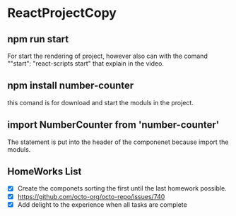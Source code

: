 # ReactProjectCopy
>
## npm run start
For start the rendering of project, however also can with the comand ""start": "react-scripts start" that explain
in the video.
## npm install number-counter
this comand is for download and start the moduls in the project.
## import NumberCounter from 'number-counter'
The statement is put into the header of the componenet because import the moduls.
## HomeWorks List
- [x] Create the componets sorting the first until the last homework possible.
- [X] https://github.com/octo-org/octo-repo/issues/740
- [X] Add delight to the experience when all tasks are complete 
